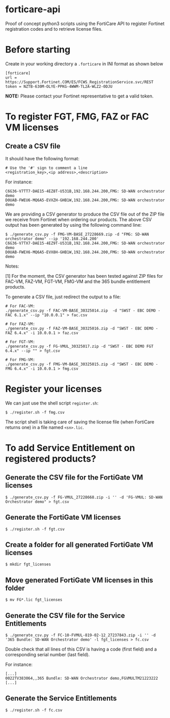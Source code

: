 # forticare-api

Proof of concept python3 scripts using the FortiCare API to register Fortinet
registration codes and to retrieve license files.

# Before starting

Create in your working directory a `.forticare` in INI format as shown below

```
[forticare]
url = https://Support.Fortinet.COM/ES/FCWS_RegistrationService.svc/REST
token = NZTB-630M-OLYE-PPKG-4WWM-TL2A-WLZ2-0DJU
```

**NOTE:** Please contact your Fortinet representative to get a valid token.

# To register FGT, FMG, FAZ or FAC VM licenses

## Create a CSV file

It should have the following format:

```
# Use the '#' sign to comment a line
<registration_key>,<ip address>,<description>
```

For instance:

```
C6G36-V7TT7-DAE15-4EZ8T-U531B,192.168.244.200,FMG: SD-WAN orchestrator demo
D0UAB-FWEU6-MQ6A5-EVXZH-GHB1W,192.168.244.200,FMG: SD-WAN orchestrator demo
```

We are providing a CSV generator to produce the CSV file out of the ZIP file we
receive from Fortinet when ordering our products.
The above CSV output has been generated by using the following command line:

```
$ ./generate_csv.py -f FMG-VM-BASE_27228669.zip -d "FMG: SD-WAN orchestrator demo" --ip '192.168.244.200'
C6G36-V7TX7-DAE15-4EZ9T-U531B,192.168.244.200,FMG: SD-WAN orchestrator demo
D0UAB-FWEX6-MQ6A5-EVX8H-GHB1W,192.168.244.200,FMG: SD-WAN orchestrator demo
```

Notes:

  [1] For the moment, the CSV generator has been tested against ZIP files for
      FAC-VM, FAZ-VM, FGT-VM, FMG-VM and the 365 bundle entitlement products.

To generate a CSV file, just redirect the output to a file:

```
# For FAC-VM:
./generate_csv.py -f FAC-VM-BASE_30325014.zip  -d "SWST - EBC DEMO - FAC 6.1.x" --ip "10.0.0.1" > fac.csv

# For FAZ-VM:
./generate_csv.py -f FAZ-VM-BASE_30325016.zip -d "SWST - EBC DEMO - FAZ 6.4.x" -i 10.0.0.1 > faz.csv

# For FGT-VM:
./generate_csv.py -f FG-VMUL_30325017.zip -d "SWST - EBC DEMO FGT 6.4.x" --ip "" > fgt.csv

# For FMG-VM:
./generate_csv.py -f FMG-VM-BASE_30325015.zip -d "SWST - EBC DEMO - FMG 6.4.x" -i 10.0.0.1 > fmg.csv
````

# Register your licenses

We can just use the shell script `register.sh`:

```
$ ./register.sh -f fmg.csv
```

The script shell is taking care of saving the license file (when FortiCare
returns one) in a file named `<sn>.lic`.

# To add Service Entitlement on registered products?

## Generate the CSV file for the FortiGate VM licenses

```
$ ./generate_csv.py -f FG-VMUL_27228668.zip -i '' -d 'FG-VMUL: SD-WAN Orchestrator demo" > fgt.csv
```

## Generate the FortiGate VM licenses

```
$ ./register.sh -f fgt.csv
```

## Create a folder for all generated FortiGate VM licenses

```
$ mkdir fgt_licenses
```

## Move generated FortiGate VM licenses in this folder

```
$ mv FG*.lic fgt_licenses
```

## Generate the CSV file for the Service Entitlements

```
$ ./generate_csv.py -f FC-10-FVMUL-819-02-12_27237843.zip -i '' -d '365 Bundle: SD-WAN Orchestrator demo' -l fgt_licenses > fc.csv
```

Double check that all lines of this CSV is having a code (first field) and a
corresponding serial number (last field).

For instance:

```
[...]
0022TV383064,,365 Bundle: SD-WAN Orchestrator demo,FGVMULTM21223222
[...]
```

## Generate the Service Entitlements

```
$ ./register.sh -f fc.csv
```

